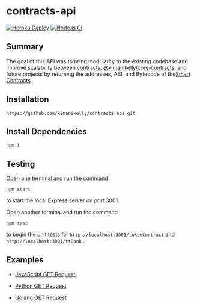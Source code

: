 # contracts-api

[![Heroku Deploy](https://github.com/kimanikelly/contracts-api/actions/workflows/heroku-deploy.yml/badge.svg)](https://github.com/kimanikelly/contracts-api/actions/workflows/heroku-deploy.yml) [![Node.js CI](https://github.com/kimanikelly/contracts-api/actions/workflows/node.js.yml/badge.svg)](https://github.com/kimanikelly/contracts-api/actions/workflows/node.js.yml)

## Summary

The goal of this API was to bring modularity to the existing codebase and improve scalability between [contracts](https://github.com/kimanikelly/contracts), [@kimanikelly/core-contracts](https://www.npmjs.com/package/@kimanikelly/core-contracts), and future projects by returning the addresses, ABI, and Bytecode of the[Smart Contracts](https://github.com/kimanikelly/contracts/tree/main/contracts).

## Installation

```
https://github.com/kimanikelly/contracts-api.git
```

## Install Dependencies

```
npm i
```

## Testing

Open one terminal and run the command

```
npm start
```

to start the local Express server on port 3001.

Open another terminal and run the command

```
npm test
```

to begin the unit tests for `http://localhost:3001/tokenContract` and `http://localhost:3001/ttBank` .

## Examples

- [JavaScript GET Request](docs/javascript.md)

- [Python GET Request](docs/python.md)

- [Golang GET Request](docs/golang.md)
